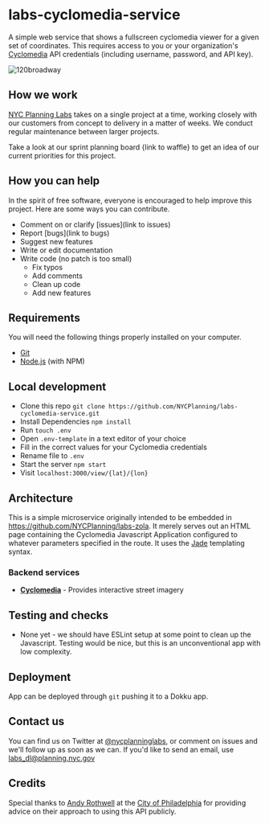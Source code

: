 # labs-cyclomedia-service
A simple web service that shows a fullscreen cyclomedia viewer for a given set of coordinates. This requires access to you or your organization's [Cyclomedia](https://www.cyclomedia.com) API credentials (including username, password, and API key). 

![120broadway](https://user-images.githubusercontent.com/5004319/34015995-466eabc8-e0ee-11e7-8a71-4ac93770278d.png)

## How we work

[NYC Planning Labs](https://planninglabs.nyc) takes on a single project at a time, working closely with our customers from concept to delivery in a matter of weeks.  We conduct regular maintenance between larger projects.  

Take a look at our sprint planning board {link to waffle} to get an idea of our current priorities for this project.

## How you can help

In the spirit of free software, everyone is encouraged to help improve this project.  Here are some ways you can contribute.

- Comment on or clarify [issues](link to issues)
- Report [bugs](link to bugs)
- Suggest new features
- Write or edit documentation
- Write code (no patch is too small)
  - Fix typos
  - Add comments
  - Clean up code
  - Add new features

## Requirements

You will need the following things properly installed on your computer.

* [Git](https://git-scm.com/)
* [Node.js](https://nodejs.org/) (with NPM)

## Local development

- Clone this repo `git clone https://github.com/NYCPlanning/labs-cyclomedia-service.git`
- Install Dependencies `npm install`
- Run `touch .env`
- Open `.env-template` in a text editor of your choice
- Fill in the correct values for your Cyclomedia credentials
- Rename file to `.env`
- Start the server `npm start`
- Visit `localhost:3000/view/{lat}/{lon}`

## Architecture

This is a simple microservice originally intended to be embedded in https://github.com/NYCPlanning/labs-zola. It merely serves out an HTML page containing the Cyclomedia Javascript Application configured to whatever parameters specified in the route. It uses the [Jade](http://jade-lang.com/) templating syntax. 

### Backend services

- **[Cyclomedia](https://www.cyclomedia.com)** - Provides interactive street imagery

## Testing and checks

- None yet - we should have ESLint setup at some point to clean up the Javascript. Testing would be nice, but this is an unconventional app with low complexity. 
  
## Deployment

App can be deployed through `git` pushing it to a Dokku app. 

## Contact us

You can find us on Twitter at [@nycplanninglabs](https://twitter.com/nycplanninglabs), or comment on issues and we'll follow up as soon as we can. If you'd like to send an email, use [labs_dl@planning.nyc.gov](mailto:labs_dl@planning.nyc.gov)

## Credits
Special thanks to [Andy Rothwell](https://github.com/ajrothwell) at the [City of Philadelphia](https://github.com/CityOfPhiladelphia) for providing advice on their approach to using this API publicly.
